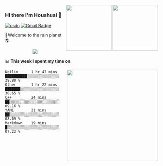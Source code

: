 <img  align='right' height="150" src="https://timgsa.baidu.com/timg?image&quality=80&size=b9999_10000&sec=1595435140824&di=e19fbee0692c7e4abb4fcabd3f962436&imgtype=0&src=http%3A%2F%2Fww2.sinaimg.cn%2Flarge%2F9150e4e5gy1fvj6iz1824g206o06on4s.gif">

<img  align='right' height="150" src="https://timgsa.baidu.com/timg?image&quality=80&size=b9999_10000&sec=1595435003729&di=ecc8d4f4b4f726ee8586c00b543088c1&imgtype=0&src=http%3A%2F%2Fc-ssl.duitang.com%2Fuploads%2Fblog%2F201412%2F31%2F20141231150116_A2szG.thumb.700_0.gif">



### Hi there I'm Houshuai :lemon:

[![csdn](https://img.shields.io/badge/-csdn-c14438?style=flat-square&logo=c&logoColor=white)](https://blog.csdn.net/qq_15807167)
[![Gmail Badge](https://img.shields.io/badge/-gmail-c14438?style=flat-square&logo=Gmail&logoColor=white&link=mailto:houshuai0816@gmail.com)](mailto:houshuai0816@gmail.com)

🚀Welcome to the rain planet🌎

<center>
<img align='center'  src="https://source.unsplash.com/random/1200x600">
</center>

📊 **This week I spent my time on**

<img align='right'   width="300" src="https://github-readme-stats.vercel.app/api?username=LikeRainDay&show_icons=true&title_color=fff&icon_color=79ff97&text_color=9f9f9f&bg_color=151515">

<!--START_SECTION:waka-->
```text
Kotlin      1 hr 47 mins        ██████████░░░░░░░░░░░░░░░   39.80 % 
Other       1 hr 22 mins        ███████░░░░░░░░░░░░░░░░░░   30.65 % 
C++         24 mins             ██░░░░░░░░░░░░░░░░░░░░░░░   09.16 % 
YAML        21 mins             ██░░░░░░░░░░░░░░░░░░░░░░░   08.09 % 
Markdown    19 mins             █░░░░░░░░░░░░░░░░░░░░░░░░   07.22 %
```
<!--END_SECTION:waka-->
